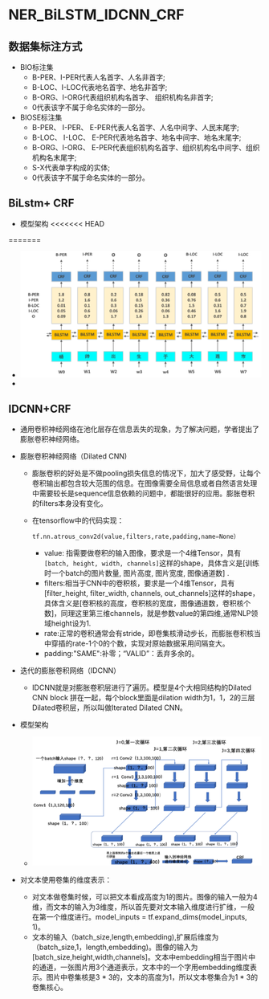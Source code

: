 # NER_BiLSTM_IDCNN_CRF

## 数据集标注方式

+ BIO标注集
  + B-PER、I-PER代表人名首字、人名非首字;
  + B-LOC、I-LOC代表地名首字、地名非首字;
  + B-ORG、I-ORG代表组织机构名首字、 组织机构名非首字; 
  + 0代表该字不属于命名实体的一部分。
+ BIOSE标注集
  + B-PER、 I-PER、 E-PER代表人名首字、人名中间字、人民末尾字;
  + B-LOC、 I-LOC、 E-PER代表地名首字、地名中间字、地名末尾字;
  + B-ORG、I-ORG、 E-PER代表组织机构名首字、组织机构名中间字、组织机构名末尾字;
  + S-X代表单字构成的实体;
  + 0代表该字不属于命名实体的一部分。



## BiLstm+ CRF

+ 模型架构
<<<<<<< HEAD
  
=======
  + ![1590067197(1)](https://github.com/kungfulei/NER_BiLSTM_IDCNN_CRF/blob/master/image/1590067343(1).png)
  + 


## IDCNN+CRF

+ 通用卷积神经网络在池化层存在信息丢失的现象，为了解决问题，学者提出了膨胀卷积神经网络。

+ 膨胀卷积神经网络（Dilated CNN)
  + 膨胀卷积的好处是不做pooling损失信息的情况下，加大了感受野，让每个卷积输出都包含较大范围的信息。在图像需要全局信息或者自然语言处理中需要较长是sequence信息依赖的问题中，都能很好的应用。膨胀卷积的filters本身没有变化。
  
  + 在tensorflow中的代码实现：
    ```python
    tf.nn.atrous_conv2d(value,filters,rate,padding,name=None）
    ```
    
    + value: 指需要做卷积的输入图像，要求是一个4维Tensor，具有`[batch, height, width, channels]`这样的shape，具体含义是[训练时一个batch的图片数量, 图片高度, 图片宽度, 图像通道数] .
    + filters:相当于CNN中的卷积核，要求是一个4维Tensor，具有[filter_height, filter_width, channels, out_channels]这样的shape，具体含义是[卷积核的高度，卷积核的宽度，图像通道数，卷积核个数]，同理这里第三维channels，就是参数value的第四维,通常NLP领域height设为1.
    + rate:正常的卷积通常会有stride，即卷集核滑动步长，而膨胀卷积核当中穿插的rate-1个0的个数，实现对原始数据采用间隔变大。
    + padding:"SAME":补零；“VALID”：丢弃多余的。
  
+ 迭代的膨胀卷积网络（IDCNN）
  
  + IDCNN就是对膨胀卷积层进行了遍历。模型是4个大相同结构的Dilated CNN block 拼在一起，每个block里面是dilation width为1，1，2的三层Dilated卷积层，所以叫做Iterated Dilated CNN。
  
  
  
+ 模型架构
  
  + ![1590067123(1)](https://github.com/kungfulei/NER_BiLSTM_IDCNN_CRF/blob/master/image/1590070582(1).png)
  
+ 对文本使用卷集的维度表示：
  + 对文本做卷集时候，可以把文本看成高度为1的图片。图像的输入一般为4维，而文本的输入为3维度，所以首先要对文本输入维度进行扩维，一般在第一个维度进行。model_inputs = tf.expand_dims(model_inputs, 1)。
  + 文本的输入（batch_size,length,embedding),扩展后维度为（batch_size,1，length,embedding)。图像的输入为[batch_size,height,width,channels]。文本中embedding相当于图片中的通道，一张图片用3个通道表示，文本中的一个字用embedding维度表示。图片中卷集核是3 * 3的，文本的高度为1，所以文本卷集合为1 * 3的卷集核心。
  
  
